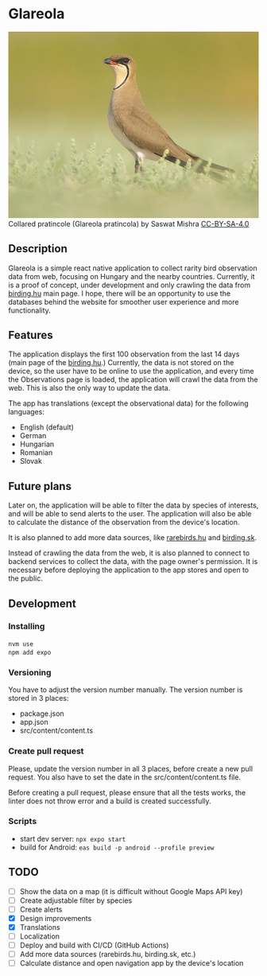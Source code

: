 # Glareola

![ ](src/assets/images/glareola_pratincola.png)  
Collared pratincole (Glareola pratincola) by Saswat Mishra
[CC-BY-SA-4.0](https://commons.wikimedia.org/wiki/Category:CC-BY-SA-4.0)

## Description

Glareola is a simple react native application to collect rarity bird
observation data from web, focusing on Hungary and the nearby countries.
Currently, it is a proof of concept, under development and only crawling
the data from [birding.hu](http://www.birding.hu) main page. I hope, there will be an
opportunity to use the databases behind the website for smoother user
experience and more functionality.

## Features

The application displays the first 100 observation from the last 14 days
(main page of the [birding.hu](http://www.birding.hu).) Currently, the data is not stored
on the device, so the user have to be online to use the application, and
every time the Observations page is loaded, the application will crawl the
data from the web. This is also the only way to update the data.

The app has translations (except the observational data) for the following languages:

- English (default)
- German
- Hungarian
- Romanian
- Slovak

## Future plans

Later on, the application will be able to filter the data by species of
interests, and will be able to send alerts to the user. The application
will also be able to calculate the distance of the observation from the
device's location.

It is also planned to add more data sources, like [rarebirds.hu](http://www.rarebirds.hu)
and [birding.sk](http://www.birding.sk).

Instead of crawling the data from the web, it is also planned to connect
to backend services to collect the data, with the page owner's permission.
It is necessary before deploying the application to the app stores and open
to the public.

## Development

### Installing

`nvm use`  
`npm add expo`

### Versioning

You have to adjust the version number manually. The version number is
stored in 3 places:

- package.json
- app.json
- src/content/content.ts

### Create pull request

Please, update the version number in all 3 places, before create a new pull
request.
You also have to set the date in the src/content/content.ts file.

Before creating a pull request, please ensure that all the tests works, the linter
does not throw error and a build is created successfully.

### Scripts

- start dev server: `npx expo start`
- build for Android: `eas build -p android --profile preview`

## TODO

- [ ] Show the data on a map (it is difficult without Google Maps API key)
- [ ] Create adjustable filter by species
- [ ] Create alerts
- [x] Design improvements
- [x] Translations
- [ ] Localization
- [ ] Deploy and build with CI/CD (GitHub Actions)
- [ ] Add more data sources (rarebirds.hu, birding.sk, etc.)
- [ ] Calculate distance and open navigation app by the device's location
